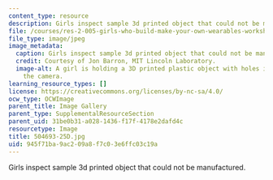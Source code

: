 ```yaml
---
content_type: resource
description: Girls inspect sample 3d printed object that could not be manufactured.
file: /courses/res-2-005-girls-who-build-make-your-own-wearables-workshop-spring-2015/945f71ba9ac209a8f7c03e6ffc03c19a_504693-25D.jpg
file_type: image/jpeg
image_metadata:
  caption: Girls inspect sample 3d printed object that could not be manufactured.
  credit: Courtesy of Jon Barron, MIT Lincoln Laboratory.
  image-alt: A girl is holding a 3D printed plastic object with holes in it up to
    the camera.
learning_resource_types: []
license: https://creativecommons.org/licenses/by-nc-sa/4.0/
ocw_type: OCWImage
parent_title: Image Gallery
parent_type: SupplementalResourceSection
parent_uid: 31be0b31-a028-1436-f17f-4178e2dafd4c
resourcetype: Image
title: 504693-25D.jpg
uid: 945f71ba-9ac2-09a8-f7c0-3e6ffc03c19a
---
```

Girls inspect sample 3d printed object that could not be manufactured.